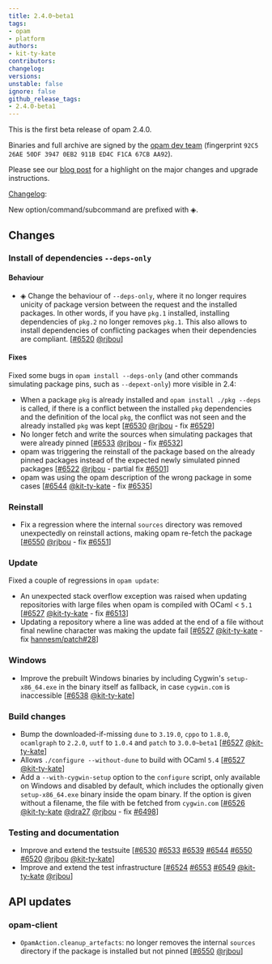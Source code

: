 ```yaml
---
title: 2.4.0~beta1
tags:
- opam
- platform
authors:
- kit-ty-kate
contributors:
changelog:
versions:
unstable: false
ignore: false
github_release_tags:
- 2.4.0-beta1
---
```


<p>This is the first beta release of opam 2.4.0.</p>
<p>Binaries and full archive are signed by the <a href="https://opam.ocaml.org/opam-dev-pubkey.pgp" rel="nofollow">opam dev team</a> (fingerprint <code>92C5 26AE 50DF 3947 0EB2 911B ED4C F1CA 67CB AA92</code>).</p>
<p>Please see our <a href="https://opam.ocaml.org/blog/opam-2-4-0-beta1" rel="nofollow">blog post</a> for a highlight on the major changes and upgrade instructions.</p>
<p><a href="https://github.com/ocaml/opam/blob/2.4.0-beta1/CHANGES">Changelog</a>:</p>
<p>New option/command/subcommand are prefixed with ◈.</p>
<h2>Changes</h2>
<h3>Install of dependencies <code>--deps-only</code></h3>
<h4>Behaviour</h4>
<ul>
<li>◈ Change the behaviour of <code>--deps-only</code>, where it no longer requires unicity of package version between the request and the installed packages.  In other words, if you have <code>pkg.1</code> installed, installing dependencies of <code>pkg.2</code> no longer removes <code>pkg.1</code>. This also allows to install dependencies of conflicting packages when their dependencies are compliant. [<a href="https://github.com/ocaml/opam/pull/6520" class="issue-link js-issue-link" data-error-text="Failed to load title" data-id="3074686024" data-permission-text="Title is private" data-url="https://github.com/ocaml/opam/issues/6520" data-hovercard-type="pull_request" data-hovercard-url="/ocaml/opam/pull/6520/hovercard">#6520</a> <a href="https://github.com/rjbou" class="user-mention notranslate" data-hovercard-type="user" data-hovercard-url="/users/rjbou/hovercard" data-octo-click="hovercard-link-click" data-octo-dimensions="link_type:self">@rjbou</a>]</li>
</ul>
<h4>Fixes</h4>
<p>Fixed some bugs in <code>opam install --deps-only</code> (and other commands simulating package pins, such as <code>--depext-only</code>) more visible in 2.4:</p>
<ul>
<li>When a package <code>pkg</code> is already installed and <code>opam install ./pkg --deps</code> is called, if there is a conflict between the installed <code>pkg</code> dependencies and the definition of the local <code>pkg</code>, the conflict was not seen and the already installed <code>pkg</code> was kept [<a href="https://github.com/ocaml/opam/pull/6530" class="issue-link js-issue-link" data-error-text="Failed to load title" data-id="3118902735" data-permission-text="Title is private" data-url="https://github.com/ocaml/opam/issues/6530" data-hovercard-type="pull_request" data-hovercard-url="/ocaml/opam/pull/6530/hovercard">#6530</a> <a href="https://github.com/rjbou" class="user-mention notranslate" data-hovercard-type="user" data-hovercard-url="/users/rjbou/hovercard" data-octo-click="hovercard-link-click" data-octo-dimensions="link_type:self">@rjbou</a> - fix <a href="https://github.com/ocaml/opam/issues/6529" class="issue-link js-issue-link" data-error-text="Failed to load title" data-id="3118900316" data-permission-text="Title is private" data-url="https://github.com/ocaml/opam/issues/6529" data-hovercard-type="issue" data-hovercard-url="/ocaml/opam/issues/6529/hovercard">#6529</a>]</li>
<li>No longer fetch and write the sources when simulating packages that were already pinned [<a href="https://github.com/ocaml/opam/pull/6533" class="issue-link js-issue-link" data-error-text="Failed to load title" data-id="3118926123" data-permission-text="Title is private" data-url="https://github.com/ocaml/opam/issues/6533" data-hovercard-type="pull_request" data-hovercard-url="/ocaml/opam/pull/6533/hovercard">#6533</a> <a href="https://github.com/rjbou" class="user-mention notranslate" data-hovercard-type="user" data-hovercard-url="/users/rjbou/hovercard" data-octo-click="hovercard-link-click" data-octo-dimensions="link_type:self">@rjbou</a> - fix <a href="https://github.com/ocaml/opam/issues/6532" class="issue-link js-issue-link" data-error-text="Failed to load title" data-id="3118915598" data-permission-text="Title is private" data-url="https://github.com/ocaml/opam/issues/6532" data-hovercard-type="issue" data-hovercard-url="/ocaml/opam/issues/6532/hovercard">#6532</a>]</li>
<li>opam was triggering the reinstall of the package based on the already pinned packages instead of the expected newly simulated pinned packages [<a href="https://github.com/ocaml/opam/pull/6522" class="issue-link js-issue-link" data-error-text="Failed to load title" data-id="3086956298" data-permission-text="Title is private" data-url="https://github.com/ocaml/opam/issues/6522" data-hovercard-type="pull_request" data-hovercard-url="/ocaml/opam/pull/6522/hovercard">#6522</a> <a href="https://github.com/rjbou" class="user-mention notranslate" data-hovercard-type="user" data-hovercard-url="/users/rjbou/hovercard" data-octo-click="hovercard-link-click" data-octo-dimensions="link_type:self">@rjbou</a> - partial fix <a href="https://github.com/ocaml/opam/issues/6501" class="issue-link js-issue-link" data-error-text="Failed to load title" data-id="3032426064" data-permission-text="Title is private" data-url="https://github.com/ocaml/opam/issues/6501" data-hovercard-type="issue" data-hovercard-url="/ocaml/opam/issues/6501/hovercard">#6501</a>]</li>
<li>opam was using the opam description of the wrong package in some cases [<a href="https://github.com/ocaml/opam/pull/6544" class="issue-link js-issue-link" data-error-text="Failed to load title" data-id="3141318088" data-permission-text="Title is private" data-url="https://github.com/ocaml/opam/issues/6544" data-hovercard-type="pull_request" data-hovercard-url="/ocaml/opam/pull/6544/hovercard">#6544</a> <a href="https://github.com/kit-ty-kate" class="user-mention notranslate" data-hovercard-type="user" data-hovercard-url="/users/kit-ty-kate/hovercard" data-octo-click="hovercard-link-click" data-octo-dimensions="link_type:self">@kit-ty-kate</a> - fix <a href="https://github.com/ocaml/opam/issues/6535" class="issue-link js-issue-link" data-error-text="Failed to load title" data-id="3121295844" data-permission-text="Title is private" data-url="https://github.com/ocaml/opam/issues/6535" data-hovercard-type="issue" data-hovercard-url="/ocaml/opam/issues/6535/hovercard">#6535</a>]</li>
</ul>
<h3>Reinstall</h3>
<ul>
<li>Fix a regression where the internal <code>sources</code> directory was removed unexpectedly on reinstall actions, making opam re-fetch the package [<a href="https://github.com/ocaml/opam/pull/6550" class="issue-link js-issue-link" data-error-text="Failed to load title" data-id="3149631202" data-permission-text="Title is private" data-url="https://github.com/ocaml/opam/issues/6550" data-hovercard-type="pull_request" data-hovercard-url="/ocaml/opam/pull/6550/hovercard">#6550</a> <a href="https://github.com/rjbou" class="user-mention notranslate" data-hovercard-type="user" data-hovercard-url="/users/rjbou/hovercard" data-octo-click="hovercard-link-click" data-octo-dimensions="link_type:self">@rjbou</a> - fix <a href="https://github.com/ocaml/opam/pull/6551" class="issue-link js-issue-link" data-error-text="Failed to load title" data-id="3149640187" data-permission-text="Title is private" data-url="https://github.com/ocaml/opam/issues/6551" data-hovercard-type="pull_request" data-hovercard-url="/ocaml/opam/pull/6551/hovercard">#6551</a>]</li>
</ul>
<h3>Update</h3>
<p>Fixed a couple of regressions in <code>opam update</code>:</p>
<ul>
<li>An unexpected stack overflow exception was raised when updating repositories with large files when opam is compiled with OCaml &lt; <code>5.1</code> [<a href="https://github.com/ocaml/opam/pull/6527" class="issue-link js-issue-link" data-error-text="Failed to load title" data-id="3110474859" data-permission-text="Title is private" data-url="https://github.com/ocaml/opam/issues/6527" data-hovercard-type="pull_request" data-hovercard-url="/ocaml/opam/pull/6527/hovercard">#6527</a> <a href="https://github.com/kit-ty-kate" class="user-mention notranslate" data-hovercard-type="user" data-hovercard-url="/users/kit-ty-kate/hovercard" data-octo-click="hovercard-link-click" data-octo-dimensions="link_type:self">@kit-ty-kate</a> - fix <a href="https://github.com/ocaml/opam/issues/6513" class="issue-link js-issue-link" data-error-text="Failed to load title" data-id="3041116993" data-permission-text="Title is private" data-url="https://github.com/ocaml/opam/issues/6513" data-hovercard-type="issue" data-hovercard-url="/ocaml/opam/issues/6513/hovercard">#6513</a>]</li>
<li>Updating a repository where a line was added at the end of a file without final newline character was making the update fail [<a href="https://github.com/ocaml/opam/pull/6527" class="issue-link js-issue-link" data-error-text="Failed to load title" data-id="3110474859" data-permission-text="Title is private" data-url="https://github.com/ocaml/opam/issues/6527" data-hovercard-type="pull_request" data-hovercard-url="/ocaml/opam/pull/6527/hovercard">#6527</a> <a href="https://github.com/kit-ty-kate" class="user-mention notranslate" data-hovercard-type="user" data-hovercard-url="/users/kit-ty-kate/hovercard" data-octo-click="hovercard-link-click" data-octo-dimensions="link_type:self">@kit-ty-kate</a> - fix <a href="https://github.com/hannesm/patch/issues/28" class="issue-link js-issue-link" data-error-text="Failed to load title" data-id="3094533652" data-permission-text="Title is private" data-url="https://github.com/hannesm/patch/issues/28" data-hovercard-type="issue" data-hovercard-url="/hannesm/patch/issues/28/hovercard">hannesm/patch#28</a>]</li>
</ul>
<h3>Windows</h3>
<ul>
<li>Improve the prebuilt Windows binaries by including Cygwin's <code>setup-x86_64.exe</code> in the binary itself as fallback, in case <code>cygwin.com</code> is inaccessible [<a href="https://github.com/ocaml/opam/pull/6538" class="issue-link js-issue-link" data-error-text="Failed to load title" data-id="3133722859" data-permission-text="Title is private" data-url="https://github.com/ocaml/opam/issues/6538" data-hovercard-type="pull_request" data-hovercard-url="/ocaml/opam/pull/6538/hovercard">#6538</a> <a href="https://github.com/kit-ty-kate" class="user-mention notranslate" data-hovercard-type="user" data-hovercard-url="/users/kit-ty-kate/hovercard" data-octo-click="hovercard-link-click" data-octo-dimensions="link_type:self">@kit-ty-kate</a>]</li>
</ul>
<h3>Build changes</h3>
<ul>
<li>Bump the downloaded-if-missing <code>dune</code> to <code>3.19.0</code>, <code>cppo</code> to <code>1.8.0</code>, <code>ocamlgraph</code> to <code>2.2.0</code>, <code>uutf</code> to <code>1.0.4</code> and <code>patch</code> to <code>3.0.0~beta1</code> [<a href="https://github.com/ocaml/opam/pull/6527" class="issue-link js-issue-link" data-error-text="Failed to load title" data-id="3110474859" data-permission-text="Title is private" data-url="https://github.com/ocaml/opam/issues/6527" data-hovercard-type="pull_request" data-hovercard-url="/ocaml/opam/pull/6527/hovercard">#6527</a> <a href="https://github.com/kit-ty-kate" class="user-mention notranslate" data-hovercard-type="user" data-hovercard-url="/users/kit-ty-kate/hovercard" data-octo-click="hovercard-link-click" data-octo-dimensions="link_type:self">@kit-ty-kate</a>]</li>
<li>Allows <code>./configure --without-dune</code> to build with OCaml <code>5.4</code> [<a href="https://github.com/ocaml/opam/pull/6527" class="issue-link js-issue-link" data-error-text="Failed to load title" data-id="3110474859" data-permission-text="Title is private" data-url="https://github.com/ocaml/opam/issues/6527" data-hovercard-type="pull_request" data-hovercard-url="/ocaml/opam/pull/6527/hovercard">#6527</a> <a href="https://github.com/kit-ty-kate" class="user-mention notranslate" data-hovercard-type="user" data-hovercard-url="/users/kit-ty-kate/hovercard" data-octo-click="hovercard-link-click" data-octo-dimensions="link_type:self">@kit-ty-kate</a>]</li>
<li>Add a <code>--with-cygwin-setup</code> option to the <code>configure</code> script, only available on Windows and disabled by default, which includes the optionally given <code>setup-x86_64.exe</code> binary inside the opam binary. If the option is given without a filename, the file with be fetched from <code>cygwin.com</code> [<a href="https://github.com/ocaml/opam/pull/6526" class="issue-link js-issue-link" data-error-text="Failed to load title" data-id="3108251783" data-permission-text="Title is private" data-url="https://github.com/ocaml/opam/issues/6526" data-hovercard-type="pull_request" data-hovercard-url="/ocaml/opam/pull/6526/hovercard">#6526</a> <a href="https://github.com/kit-ty-kate" class="user-mention notranslate" data-hovercard-type="user" data-hovercard-url="/users/kit-ty-kate/hovercard" data-octo-click="hovercard-link-click" data-octo-dimensions="link_type:self">@kit-ty-kate</a> <a href="https://github.com/dra27" class="user-mention notranslate" data-hovercard-type="user" data-hovercard-url="/users/dra27/hovercard" data-octo-click="hovercard-link-click" data-octo-dimensions="link_type:self">@dra27</a> <a href="https://github.com/rjbou" class="user-mention notranslate" data-hovercard-type="user" data-hovercard-url="/users/rjbou/hovercard" data-octo-click="hovercard-link-click" data-octo-dimensions="link_type:self">@rjbou</a> - fix <a href="https://github.com/ocaml/opam/issues/6498" class="issue-link js-issue-link" data-error-text="Failed to load title" data-id="3028590340" data-permission-text="Title is private" data-url="https://github.com/ocaml/opam/issues/6498" data-hovercard-type="issue" data-hovercard-url="/ocaml/opam/issues/6498/hovercard">#6498</a>]</li>
</ul>
<h3>Testing and documentation</h3>
<ul>
<li>Improve and extend the testsuite [<a href="https://github.com/ocaml/opam/pull/6530" class="issue-link js-issue-link" data-error-text="Failed to load title" data-id="3118902735" data-permission-text="Title is private" data-url="https://github.com/ocaml/opam/issues/6530" data-hovercard-type="pull_request" data-hovercard-url="/ocaml/opam/pull/6530/hovercard">#6530</a> <a href="https://github.com/ocaml/opam/pull/6533" class="issue-link js-issue-link" data-error-text="Failed to load title" data-id="3118926123" data-permission-text="Title is private" data-url="https://github.com/ocaml/opam/issues/6533" data-hovercard-type="pull_request" data-hovercard-url="/ocaml/opam/pull/6533/hovercard">#6533</a> <a href="https://github.com/ocaml/opam/pull/6539" class="issue-link js-issue-link" data-error-text="Failed to load title" data-id="3133902983" data-permission-text="Title is private" data-url="https://github.com/ocaml/opam/issues/6539" data-hovercard-type="pull_request" data-hovercard-url="/ocaml/opam/pull/6539/hovercard">#6539</a> <a href="https://github.com/ocaml/opam/pull/6544" class="issue-link js-issue-link" data-error-text="Failed to load title" data-id="3141318088" data-permission-text="Title is private" data-url="https://github.com/ocaml/opam/issues/6544" data-hovercard-type="pull_request" data-hovercard-url="/ocaml/opam/pull/6544/hovercard">#6544</a> <a href="https://github.com/ocaml/opam/pull/6550" class="issue-link js-issue-link" data-error-text="Failed to load title" data-id="3149631202" data-permission-text="Title is private" data-url="https://github.com/ocaml/opam/issues/6550" data-hovercard-type="pull_request" data-hovercard-url="/ocaml/opam/pull/6550/hovercard">#6550</a> <a href="https://github.com/ocaml/opam/pull/6520" class="issue-link js-issue-link" data-error-text="Failed to load title" data-id="3074686024" data-permission-text="Title is private" data-url="https://github.com/ocaml/opam/issues/6520" data-hovercard-type="pull_request" data-hovercard-url="/ocaml/opam/pull/6520/hovercard">#6520</a> <a href="https://github.com/rjbou" class="user-mention notranslate" data-hovercard-type="user" data-hovercard-url="/users/rjbou/hovercard" data-octo-click="hovercard-link-click" data-octo-dimensions="link_type:self">@rjbou</a> <a href="https://github.com/kit-ty-kate" class="user-mention notranslate" data-hovercard-type="user" data-hovercard-url="/users/kit-ty-kate/hovercard" data-octo-click="hovercard-link-click" data-octo-dimensions="link_type:self">@kit-ty-kate</a>]</li>
<li>Improve and extend the test infrastructure [<a href="https://github.com/ocaml/opam/pull/6524" class="issue-link js-issue-link" data-error-text="Failed to load title" data-id="3093402772" data-permission-text="Title is private" data-url="https://github.com/ocaml/opam/issues/6524" data-hovercard-type="pull_request" data-hovercard-url="/ocaml/opam/pull/6524/hovercard">#6524</a> <a href="https://github.com/ocaml/opam/pull/6553" class="issue-link js-issue-link" data-error-text="Failed to load title" data-id="3151059611" data-permission-text="Title is private" data-url="https://github.com/ocaml/opam/issues/6553" data-hovercard-type="pull_request" data-hovercard-url="/ocaml/opam/pull/6553/hovercard">#6553</a> <a href="https://github.com/ocaml/opam/pull/6549" class="issue-link js-issue-link" data-error-text="Failed to load title" data-id="3149618847" data-permission-text="Title is private" data-url="https://github.com/ocaml/opam/issues/6549" data-hovercard-type="pull_request" data-hovercard-url="/ocaml/opam/pull/6549/hovercard">#6549</a> <a href="https://github.com/kit-ty-kate" class="user-mention notranslate" data-hovercard-type="user" data-hovercard-url="/users/kit-ty-kate/hovercard" data-octo-click="hovercard-link-click" data-octo-dimensions="link_type:self">@kit-ty-kate</a> <a href="https://github.com/rjbou" class="user-mention notranslate" data-hovercard-type="user" data-hovercard-url="/users/rjbou/hovercard" data-octo-click="hovercard-link-click" data-octo-dimensions="link_type:self">@rjbou</a>]</li>
</ul>
<h2>API updates</h2>
<h3>opam-client</h3>
<ul>
<li><code>OpamAction.cleanup_artefacts</code>: no longer removes the internal <code>sources</code> directory if the package is installed but not pinned [<a href="https://github.com/ocaml/opam/pull/6550" class="issue-link js-issue-link" data-error-text="Failed to load title" data-id="3149631202" data-permission-text="Title is private" data-url="https://github.com/ocaml/opam/issues/6550" data-hovercard-type="pull_request" data-hovercard-url="/ocaml/opam/pull/6550/hovercard">#6550</a> <a href="https://github.com/rjbou" class="user-mention notranslate" data-hovercard-type="user" data-hovercard-url="/users/rjbou/hovercard" data-octo-click="hovercard-link-click" data-octo-dimensions="link_type:self">@rjbou</a>]</li>
</ul>
